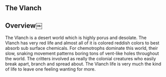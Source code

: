 ## The Vlanch

## Overview￼

The Vlanch is a desert world which is highly porus and desolate.  The Vlanch has very red life and almost all of it is colored reddish colors to best absorb sub surface chemicals.  For chemotrophs dominate this world, their slow, snaking movement patterns boring tons of vent-like holes throughout the world.  The critters involved as really the colonial creatures who easily break apart, branch and spread about.  The Vlanch life is very much the kind of life to leave one feeling wanting for more.

